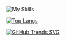 
![My Skills](https://skillicons.dev/icons?i=java,spring,docker,git,react,ts,idea,py,gradle,maven)

[![Top Langs](https://github-readme-stats.vercel.app/api/top-langs/?username=jenspapenhagen&hide=smali,html,css&layout=compact)](https://github.com/anuraghazra/github-readme-stats)

[![GitHub Trends SVG](https://api.githubtrends.io/user/svg/jenspapenhagen/langs)](https://githubtrends.io)
